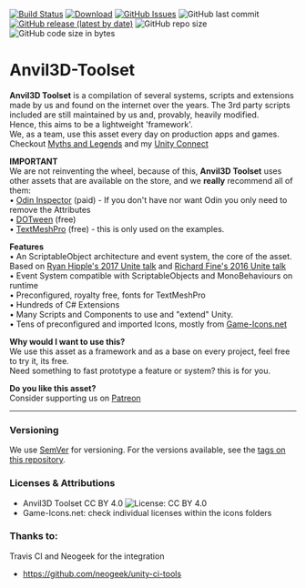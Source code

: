 

[![Build Status](https://travis-ci.org/Anvil3D/Anvil-Toolset.svg?branch=master)](https://travis-ci.org/Anvil3D/Anvil-Toolset) 
[![Download](https://img.shields.io/github/downloads/anvil3d/anvil3d-toolset/total)](https://github.com/Anvil3D/Anvil3D-Toolset/releases) 
[![GitHub Issues](https://img.shields.io/github/issues/anvil3d/anvil3d-toolset)](https://github.com/Anvil3D/Anvil3D-Toolset/issues) 
![GitHub last commit](https://img.shields.io/github/last-commit/anvil3d/anvil3d-toolset) 
[![GitHub release (latest by date)](https://img.shields.io/github/v/release/anvil3d/anvil3d-toolset)](https://github.com/Anvil3D/Anvil3D-Toolset/releases) 
![GitHub repo size](https://img.shields.io/github/repo-size/anvil3d/anvil3d-toolset) ![GitHub code size in bytes](https://img.shields.io/github/languages/code-size/anvil3d/anvil3d-toolset)

# Anvil3D-Toolset

**Anvil3D Toolset** is a compilation of several systems, scripts and extensions made by us and found on the internet over the years. The 3rd party scripts included are still maintained by us and, provably, heavily modified.  
Hence, this aims to be a lightweight 'framework'.  
We, as a team, use this asset every day on production apps and games. Checkout [Myths and Legends](https://store.steampowered.com/app/1005340/Myths_and_Legends/) and my [Unity Connect](https://connect.unity.com/u/eduardo-uribe)

**IMPORTANT**  
We are not reinventing the wheel, because of this, **Anvil3D Toolset** uses other assets that are available on the store, and we **really** recommend all of them:  
• [Odin Inspector](https://assetstore.unity.com/packages/tools/utilities/odin-inspector-and-serializer-89041) (paid) - If you don't have nor want Odin you only need to remove the Attributes  
• [DOTween](https://assetstore.unity.com/packages/tools/animation/dotween-hotween-v2-27676) (free)  
• [TextMeshPro](https://forum.unity.com/forums/unity-ui-ugui-textmesh-pro.60/) (free) - this is only used on the examples.  

**Features**  
• An ScriptableObject architecture and event system, the core of the asset. Based on [Ryan Hipple's 2017 Unite talk](https://www.youtube.com/watch?v=raQ3iHhE_Kk) and [Richard Fine's 2016 Unite talk](https://www.youtube.com/watch?v=6vmRwLYWNRo)  
• Event System compatible with ScriptableObjects and MonoBehaviours on runtime  
• Preconfigured, royalty free, fonts for TextMeshPro  
• Hundreds of C# Extensions  
• Many Scripts and Components to use and "extend" Unity.  
• Tens of preconfigured and imported Icons, mostly from [Game-Icons.net](https://game-icons.net/)  

**Why would I want to use this?**  
We use this asset as a framework and as a base on every project, feel free to try it, its free.  
Need something to fast prototype a feature or system? this is for you.

**Do you like this asset?**  
Consider supporting us on [Patreon](https://www.patreon.com/anvil3d)  

---


### Versioning

We use [SemVer](http://semver.org/) for versioning. For the versions available, see the [tags on this repository](https://github.com/Anvil3D/Anvil3D-Toolset/tags). 

### Licenses & Attributions 

- Anvil3D Toolset CC BY 4.0 ![License: CC BY 4.0](https://img.shields.io/github/license/anvil3d/anvil3d-toolset)
- Game-Icons.net: check individual licenses within the icons folders 


### Thanks to:

Travis CI and Neogeek for the integration
- https://github.com/neogeek/unity-ci-tools